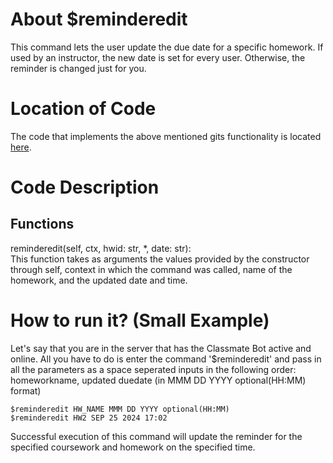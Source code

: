 # About $reminderedit
This command lets the user update the due date for a specific homework. If used by an instructor, the new date is set for every user. Otherwise, the reminder is changed just for you.

# Location of Code
The code that implements the above mentioned gits functionality is located [here](https://github.com/lyonva/ClassMateBot/blob/main/cogs/deadline.py).

# Code Description
## Functions
reminderedit(self, ctx, hwid: str, *, date: str): <br>
This function takes as arguments the values provided by the constructor through self, context in which the command was called, name of the homework, and the updated date and time. 

# How to run it? (Small Example)
Let's say that you are in the server that has the Classmate Bot active and online. All you have to do is 
enter the command '$reminderedit' and pass in all the parameters as a space seperated inputs in the following order:
homeworkname, updated duedate (in MMM DD YYYY optional(HH:MM) format)
```
$reminderedit HW_NAME MMM DD YYYY optional(HH:MM)
$reminderedit HW2 SEP 25 2024 17:02
```
Successful execution of this command will update the reminder for the specified coursework and homework on the specified time.

<!-- ![$changeduedate CSC510 HW2 SEP 25 2024 17:02](https://github.com/lyonva/ClassMateBot/blob/main/data/media/changeduedate.gif) -->
